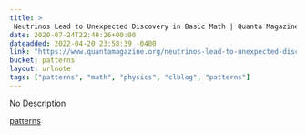```yaml
---
title: > 
 Neutrinos Lead to Unexpected Discovery in Basic Math | Quanta Magazine
date: 2020-07-24T22:40:26+00:00
dateadded: 2022-04-20 23:58:39 -0400
link: "https://www.quantamagazine.org/neutrinos-lead-to-unexpected-discovery-in-basic-math-20191113/"
bucket: patterns
layout: urlnote
tags: ["patterns", "math", "physics", "clblog", "patterns"]
--- 
```

No Description
 <!-- end excerpt --> 
<div class='bucket'><a class='internal-link' href='/buckets/patterns'>patterns</a></div> 
